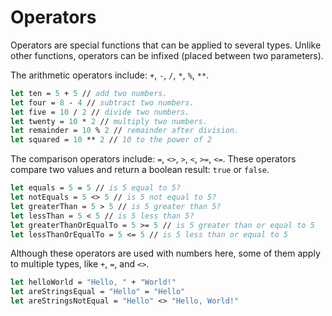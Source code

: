 # Operators

Operators are special functions that can be applied to several types. Unlike other functions, operators can be infixed (placed between two parameters).

The arithmetic operators include: `+`, `-`, `/`, `*`, `%`, `**`.

```fsharp
let ten = 5 + 5 // add two numbers.
let four = 8 - 4 // subtract two numbers.
let five = 10 / 2 // divide two numbers.
let twenty = 10 * 2 // multiply two numbers.
let remainder = 10 % 2 // remainder after division.
let squared = 10 ** 2 // 10 to the power of 2
```

The comparison operators include: `=`, `<>`, `>`, `<`, `>=`, `<=`. These operators compare two values and return a boolean result: `true` or `false`.

```fsharp
let equals = 5 = 5 // is 5 equal to 5?
let notEquals = 5 <> 5 // is 5 not equal to 5?
let greaterThan = 5 > 5 // is 5 greater than 5?
let lessThan = 5 < 5 // is 5 less than 5?
let greaterThanOrEqualTo = 5 >= 5 // is 5 greater than or equal to 5
let lessThanOrEqualTo = 5 <= 5 // is 5 less than or equal to 5
```

Although these operators are used with numbers here, some of them apply to multiple types, like `+`, `=`, and `<>`.

```fsharp
let helloWorld = "Hello, " + "World!"
let areStringsEqual = "Hello" = "Hello"
let areStringsNotEqual = "Hello" <> "Hello, World!"
```